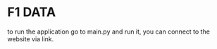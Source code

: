 # F1 DATA

to run the application go to main.py and run it, you can connect to the website via link.